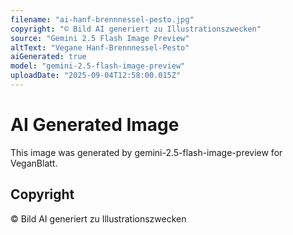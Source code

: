 ```yaml
---
filename: "ai-hanf-brennnessel-pesto.jpg"
copyright: "© Bild AI generiert zu Illustrationszwecken"
source: "Gemini 2.5 Flash Image Preview"
altText: "Vegane Hanf-Brennnessel-Pesto"
aiGenerated: true
model: "gemini-2.5-flash-image-preview"
uploadDate: "2025-09-04T12:58:00.015Z"
---
```


# AI Generated Image

This image was generated by gemini-2.5-flash-image-preview for VeganBlatt.

## Copyright
© Bild AI generiert zu Illustrationszwecken
